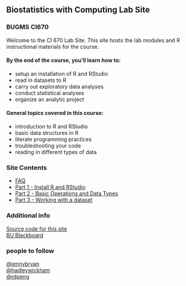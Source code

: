##  Biostatistics with Computing Lab Site
### BUGMS CI670

Welcome to the CI 670 Lab Site.  This site hosts the lab modules and R instructional materials for the course.

#### By the end of the course, you'll learn how to:
- setup an installation of R and RStudio
- read in datasets to R
- carry out exploratory data analyses
- conduct statistical analyses
- organize an analytic project

#### General topics covered in this course:
- introduction to R and RStudio
- basic data structures in R
- literate programming practices
- troubleshooting your code
- reading in different types of data

### Site Contents
* [FAQ](FAQ.html)
* [Part 1 - Install R and RStudio](part1_install_r.html)
* [Part 2 - Basic Operations and Data Types](part2_basic_operations_data_types.html)
* [Part 3 - Working with a dataset](part3_working_with_a_dataset.html)

### Additional info
[Source code for this site](https://github.com/timothytsai/CI670)  
[BU Blackboard](https://learn.bu.edu)

### people to follow
[@jennybryan](https://twitter.com/jennybryan)  
[@hadleywickham](https://twitter.com/hadleywickham)  
[@rdpeng](https://twitter.com/rdpeng)